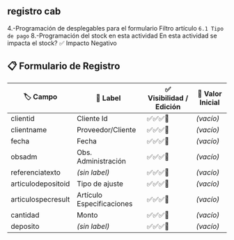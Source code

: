 ## registro cab

4.-Programación de desplegables para el formulario
Filtro artículo `6.1 Tipo de pago`
8.-Programación del stock en esta actividad
En esta actividad se impacta el stock?
✅ Impacto Negativo

## 📋 Formulario de Registro

| 🏷️ Campo           | 💬 Label                  | ✅ Visibilidad / Edición | 🧾 Valor Inicial |
| ------------------ | ------------------------- | ------------------------ | ---------------- |
| clientid           | Cliente Id                | ✅✅✅🔲                 | _(vacío)_        |
| clientname         | Proveedor/Cliente         | ✅✅✅🔲                 | _(vacío)_        |
| fecha              | Fecha                     | ✅✅✅🔲                 | _(vacío)_        |
| obsadm             | Obs. Administración       | ✅✅✅🔲                 | _(vacío)_        |
| referenciatexto    | _(sin label)_             | ✅✅✅🔲                 | _(vacío)_        |
| articulodepositoid | Tipo de ajuste            | ✅✅✅🔲                 | _(vacío)_        |
| articulospecresult | Artículo Especificaciones | ✅✅✅🔲                 | _(vacío)_        |
| cantidad           | Monto                     | ✅✅✅🔲                 | _(vacío)_        |
| deposito           | _(sin label)_             | ✅✅✅🔲                 | _(vacío)_        |
